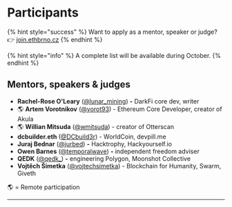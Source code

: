 # Participants

{% hint style="success" %}
Want to apply as a mentor, speaker or judge? 👉 [join.ethbrno.cz](https://join.ethbrno.cz/)
{% endhint %}

{% hint style="info" %}
A complete list will be available during October.
{% endhint %}

## Mentors, speakers & judges

* **Rachel-Rose O'Leary** ([@lunar\_mining](https://twitter.com/lunar\_mining)) **-** DarkFi core dev, writer
* 🌎 **Artem Vorotnikov**  ([@vorot93](https://twitter.com/vorot93)) - Ethereum Core Developer, creator of Akula
* 🌎 **Willian Mitsuda** ([@wmitsuda](https://twitter.com/wmitsuda)) - creator of Otterscan
* **dcbuilder.eth** ([@DCbuild3r](https://twitter.com/DCbuild3r)) - WorldCoin, devpill.me
* **Juraj Bednar** ([@jurbed](https://twitter.com/jurbed)) **-** Hacktrophy, Hackyourself.io
* **Owen Barnes** ([@temporalwave](https://twitter.com/temporalwave)) **-** independent freedom adviser
* **QEDK** ([@qedk\_](https://twitter.com/qedk\_)) **-** engineering Polygon, Moonshot Collective
* **Vojtěch Šimetka** ([@vojtechsimetka](https://twitter.com/vojtechsimetka)) - Blockchain for Humanity, Swarm, Giveth

🌎  = Remote participation

****

